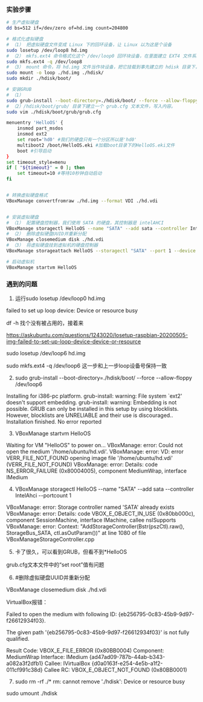 ### 实验步骤

```sh
# 生产虚拟硬盘
dd bs=512 if=/dev/zero of=hd.img count=204800

# 格式化虚拟硬盘
# （1） 把虚拟硬盘文件变成 Linux 下的回环设备，让 Linux 以为这是个设备
sudo losetup /dev/loop8 hd.img
# （2） mkfs.ext4 命令格式化这个 /dev/loop0 回环块设备，在里面建立 EXT4 文件系统。
sudo mkfs.ext4 -q /dev/loop8
# （3） mount 命令，将 hd.img 文件当作块设备，把它挂载到事先建立的 hdisk 目录下，并在其中建立一个 boot
sudo mount -o loop ./hd.img ./hdisk/
sudo mkdir ./hdisk/boot/

# 安装GRUB
# （1）
sudo grub-install --boot-directory=./hdisk/boot/ --force --allow-floppy /dev/loop8
# （2）/hdisk/boot/grub/ 目录下建立一个 grub.cfg 文本文件，写入内容。
sudo vim ./hdisk/boot/grub/grub.cfg

menuentry 'HelloOS' {
    insmod part_msdos
    insmod ext2
    set root='hd0' #我们的硬盘只有一个分区所以是'hd0'
    multiboot2 /boot/HelloOS.eki #加载boot目录下的HelloOS.eki文件
    boot #引导启动
}
set timeout_style=menu
if [ "${timeout}" = 0 ]; then
    set timeout=10 #等待10秒钟自动启动
fi


# 转换虚拟硬盘格式
VBoxManage convertfromraw ./hd.img --format VDI ./hd.vdi


# 安装虚拟硬盘
# （1） 配置硬盘控制器，我们使用 SATA 的硬盘，其控制器是 intelAHCI
VBoxManage storagectl HelloOS --name "SATA" --add sata --controller IntelAhci --portcount 1
# （2） 删除虚拟硬盘UUID并重新分配
VBoxManage closemedium disk ./hd.vdi 
# （3） 将虚拟硬盘挂到虚拟机的硬盘控制器
VBoxManage storageattach HelloOS --storagectl "SATA" --port 1 --device 0 --type hdd --medium ./hd.vdi

# 启动虚拟机
VBoxManage startvm HelloOS
```

### 遇到的问题

1. 运行sudo losetup /dev/loop0 hd.img

failed to set up loop device: Device or resource busy

df -h 找个没有被占用的，接着来

https://askubuntu.com/questions/1243020/losetup-raspbian-20200505-img-failed-to-set-up-loop-device-device-or-resource

sudo losetup /dev/loop6 hd.img

sudo mkfs.ext4 -q /dev/loop6 这一步和上一步loop设备号保持一致

2. sudo grub-install --boot-directory=./hdisk/boot/ --force --allow-floppy /dev/loop6

Installing for i386-pc platform.
grub-install: warning: File system `ext2' doesn't support embedding.
grub-install: warning: Embedding is not possible.  GRUB can only be installed in this setup by using blocklists.  However, blocklists are UNRELIABLE and their use is discouraged..
Installation finished. No error reported

3. VBoxManage startvm HelloOS

Waiting for VM "HelloOS" to power on...
VBoxManage: error: Could not open the medium '/home/ubuntu/hd.vdi'.
VBoxManage: error: VD: error VERR_FILE_NOT_FOUND opening image file '/home/ubuntu/hd.vdi' (VERR_FILE_NOT_FOUND)
VBoxManage: error: Details: code NS_ERROR_FAILURE (0x80004005), component MediumWrap, interface IMedium

4. VBoxManage storagectl HelloOS --name "SATA" --add sata --controller IntelAhci --portcount 1

VBoxManage: error: Storage controller named 'SATA' already exists
VBoxManage: error: Details: code VBOX_E_OBJECT_IN_USE (0x80bb000c), component SessionMachine, interface IMachine, callee nsISupports
VBoxManage: error: Context: "AddStorageController(Bstr(pszCtl).raw(), StorageBus_SATA, ctl.asOutParam())" at line 1080 of file VBoxManageStorageController.cpp

5. 卡了很久，可以看到GRUB，但看不到*HelloOS

grub.cfg文本文件中的“set root”值有问题

6. #删除虚拟硬盘UUID并重新分配 

VBoxManage closemedium disk ./hd.vdi 

VirtualBox报错：

Failed to open the medium with following ID: {eb256795-0c83-45b9-9d97-f26612934f03}.

The given path '{eb256795-0c83-45b9-9d97-f26612934f03}' is not fully qualified.

Result Code: VBOX_E_FILE_ERROR (0x80BB0004)
Component: MediumWrap
Interface: IMedium {ad47ad09-787b-44ab-b343-a082a3f2dfb1}
Callee: IVirtualBox {d0a0163f-e254-4e5b-a1f2-011cf991c38d}
Callee RC: VBOX_E_OBJECT_NOT_FOUND (0x80BB0001)

7. sudo rm -rf ./*
rm: cannot remove './hdisk': Device or resource busy

sudo umount ./hdisk
